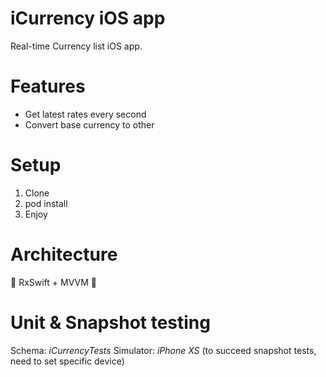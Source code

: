 # iCurrency iOS app

Real-time Currency list iOS app.

# Features

- Get latest rates every second
- Convert base currency to other

# Setup

1. Clone
2. pod install
3. Enjoy

# Architecture

🖤 RxSwift + MVVM 🖤

# Unit & Snapshot testing

Schema: *iCurrencyTests*
Simulator: *iPhone XS* (to succeed snapshot tests, need to set specific device)

